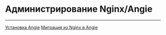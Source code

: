 # Администрирование Nginx/Angie

---

[Установка Angie](homeworks/hw01/README.md)
[Миграция из Nginx в Angie](homeworks/hw02/README.md)